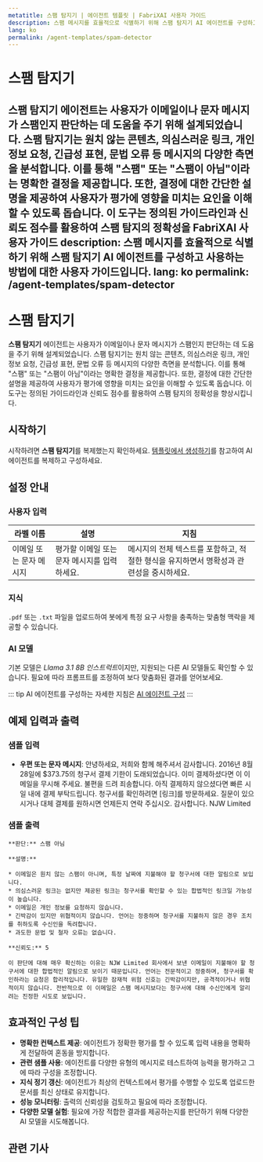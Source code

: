 ```yaml
---
metatitle: 스팸 탐지기 | 에이전트 템플릿 | FabriXAI 사용자 가이드
description: 스팸 메시지를 효율적으로 식별하기 위해 스팸 탐지기 AI 에이전트를 구성하고 사용하는 방법에 대한 사용자 가이드입니다.
lang: ko
permalink: /agent-templates/spam-detector
---
```


# 스팸 탐지기

**스팸 탐지기** 에이전트는 사용자가 이메일이나 문자 메시지가 스팸인지 판단하는 데 도움을 주기 위해 설계되었습니다. 스팸 탐지기는 원치 않는 콘텐츠, 의심스러운 링크, 개인 정보 요청, 긴급성 표현, 문법 오류 등 메시지의 다양한 측면을 분석합니다. 이를 통해 "스팸" 또는 "스팸이 아님"이라는 명확한 결정을 제공합니다. 또한, 결정에 대한 간단한 설명을 제공하여 사용자가 평가에 영향을 미치는 요인을 이해할 수 있도록 돕습니다. 이 도구는 정의된 가이드라인과 신뢰도 점수를 활용하여 스팸 탐지의 정확성을 FabriXAI 사용자 가이드
description: 스팸 메시지를 효율적으로 식별하기 위해 스팸 탐지기 AI 에이전트를 구성하고 사용하는 방법에 대한 사용자 가이드입니다.
lang: ko
permalink: /agent-templates/spam-detector
---

# 스팸 탐지기

**스팸 탐지기** 에이전트는 사용자가 이메일이나 문자 메시지가 스팸인지 판단하는 데 도움을 주기 위해 설계되었습니다. 스팸 탐지기는 원치 않는 콘텐츠, 의심스러운 링크, 개인 정보 요청, 긴급성 표현, 문법 오류 등 메시지의 다양한 측면을 분석합니다. 이를 통해 "스팸" 또는 "스팸이 아님"이라는 명확한 결정을 제공합니다. 또한, 결정에 대한 간단한 설명을 제공하여 사용자가 평가에 영향을 미치는 요인을 이해할 수 있도록 돕습니다. 이 도구는 정의된 가이드라인과 신뢰도 점수를 활용하여 스팸 탐지의 정확성을 향상시킵니다.


## 시작하기

시작하려면 **스팸 탐지기**를 복제했는지 확인하세요. [템플릿에서 생성하기](/en-us/create-from-templates/)를 참고하여 AI 에이전트를 복제하고 구성하세요.


## 설정 안내

### 사용자 입력

| 라벨 이름          | 설명                                         | 지침                                                                                         |
| -------------------- | --------------------------------------------------- | --------------------------------------------------------------------------------------------------- |
| 이메일 또는 문자 메시지 | 평가할 이메일 또는 문자 메시지를 입력하세요. | 메시지의 전체 텍스트를 포함하고, 적절한 형식을 유지하면서 명확성과 관련성을 중시하세요. |

### 지식

`.pdf` 또는 `.txt` 파일을 업로드하여 봇에게 특정 요구 사항을 충족하는 맞춤형 맥락을 제공할 수 있습니다.

### AI 모델

기본 모델은 *Llama 3.1 8B 인스트럭트*이지만, 지원되는 다른 AI 모델들도 확인할 수 있습니다. 필요에 따라 프롬프트를 조정하여 보다 맞춤화된 결과를 얻어보세요.

::: tip
AI 에이전트를 구성하는 자세한 지침은 [AI 에이전트 구성](/en-us/configure-ai-agent/)
:::


## 예제 입력과 출력

### 샘플 입력

- **우편 또는 문자 메시지**: 안녕하세요, 저희와 함께 해주셔서 감사합니다. 2016년 8월 28일에 $373.75의 청구서 결제 기한이 도래되었습니다. 이미 결제하셨다면 이 이메일을 무시해 주세요. 불편을 드려 죄송합니다. 아직 결제하지 않으셨다면 빠른 시일 내에 결제 부탁드립니다. 청구서를 확인하려면 [링크]를 방문하세요. 질문이 있으시거나 대체 결제를 원하시면 언제든지 연락 주십시오. 감사합니다. NJW Limited

### 샘플 출력

```
**판단:** 스팸 아님

**설명:**

* 이메일은 원치 않는 스팸이 아니며, 특정 날짜에 지불해야 할 청구서에 대한 알림으로 보입니다.
* 의심스러운 링크는 없지만 제공된 링크는 청구서를 확인할 수 있는 합법적인 링크일 가능성이 높습니다.
* 이메일은 개인 정보를 요청하지 않습니다.
* 긴박감이 있지만 위협적이지 않습니다. 언어는 정중하며 청구서를 지불하지 않은 경우 조치를 취하도록 수신인을 독려합니다.
* 과도한 문법 및 철자 오류는 없습니다.

**신뢰도:** 5

이 판단에 대해 매우 확신하는 이유는 NJW Limited 회사에서 보낸 이메일이 지불해야 할 청구서에 대한 합법적인 알림으로 보이기 때문입니다. 언어는 전문적이고 정중하며, 청구서를 확인하라는 요청은 합리적입니다. 유일한 잠재적 위험 신호는 긴박감이지만, 공격적이거나 위협적이지 않습니다. 전반적으로 이 이메일은 스팸 메시지보다는 청구서에 대해 수신인에게 알리려는 진정한 시도로 보입니다.
```


## 효과적인 구성 팁

- **명확한 컨텍스트 제공**: 에이전트가 정확한 평가를 할 수 있도록 입력 내용을 명확하게 전달하여 혼동을 방지합니다.
- **관련 샘플 사용**: 에이전트를 다양한 유형의 메시지로 테스트하여 능력을 평가하고 그에 따라 구성을 조정합니다.
- **지식 정기 갱신**: 에이전트가 최상의 컨텍스트에서 평가를 수행할 수 있도록 업로드한 문서를 최신 상태로 유지합니다.
- **성능 모니터링**: 출력의 신뢰성을 검토하고 필요에 따라 조정합니다.
- **다양한 모델 실험**: 필요에 가장 적합한 결과를 제공하는지를 판단하기 위해 다양한 AI 모델을 시도해봅니다.


## 관련 기사
